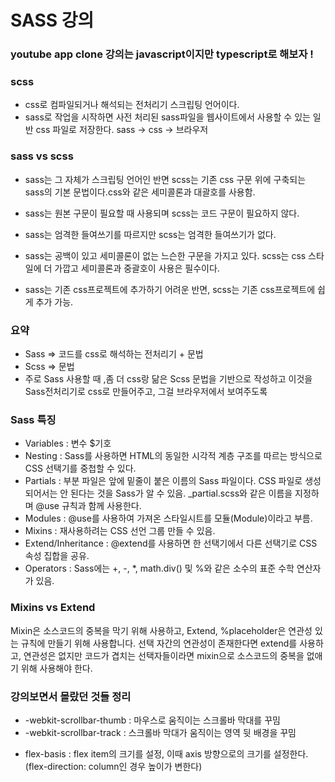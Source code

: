 # SASS 강의

### youtube app clone 강의는 javascript이지만 typescript로 해보자 !

### scss

- css로 컴파일되거나 해석되는 전처리기 스크립팅 언어이다.
- sass로 작업을 시작하면 사전 처리된 sass파일을 웹사이트에서 사용할 수 있는 일반 css 파일로 저장한다.
  sass -> css -> 브라우저

### sass vs scss

- sass는 그 자체가 스크립팅 언어인 반면 scss는 기존 css 구문 위에 구축되는 sass의 기본 문법이다.css와 같은 세미콜론과 대괄호를 사용함.

- sass는 원본 구문이 필요할 때 사용되며 scss는 코드 구문이 필요하지 않다.

- sass는 엄격한 들여쓰기를 따르지만 scss는 엄격한 들여쓰기가 없다.

- sass는 공백이 있고 세미콜론이 없는 느슨한 구문을 가지고 있다. scss는 css 스타일에 더 가깝고 세미콜론과 중괄호이 사용은 필수이다.

- sass는 기존 css프로젝트에 추가하기 어려운 반면, scss는 기존 css프로젝트에 쉽게 추가 가능.

### 요약

- Sass => 코드를 css로 해석하는 전처리기 + 문법
- Scss => 문법
- 주로 Sass 사용할 때 ,좀 더 css랑 닮은 Scss 문법을 기반으로 작성하고 이것을 Sass전처리기로 css로 만들어주고, 그걸 브라우저에서 보여주도록

### Sass 특징

- Variables : 변수 $기호
- Nesting : Sass를 사용하면 HTML의 동일한 시각적 계층 구조를 따르는 방식으로 CSS 선택기를 중첩할 수 있다.
- Partials : 부분 파일은 앞에 밑줄이 붙은 이름의 Sass 파일이다. CSS 파일로 생성되어서는 안 된다는 것을 Sass가 알 수 있음. \_partial.scss와 같은 이름을 지정하며 @use 규칙과 함께 사용한다.
- Modules : @use를 사용하여 가져온 스타일시트를 모듈(Module)이라고 부름.
- Mixins : 재사용하려는 CSS 선언 그룹 만들 수 있음.
- Extend/Inheritance : @extend를 사용하면 한 선택기에서 다른 선택기로 CSS 속성 집합을 공유.
- Operators : Sass에는 +, -, \*, math.div() 및 %와 같은 소수의 표준 수학 연산자가 있음.

### Mixins vs Extend

Mixin은 소스코드의 중복을 막기 위해 사용하고, Extend, %placeholder은 연관성 있는 규칙에 만들기 위해 사용합니다.
선택 자간의 연관성이 존재한다면 extend를 사용하고, 연관성은 없지만 코드가 겹치는 선택자들이라면 mixin으로 소스코드의 중복을 없애기 위해 사용해야 한다.

### 강의보면서 몰랐던 것들 정리

- -webkit-scrollbar-thumb : 마우스로 움직이는 스크롤바 막대를 꾸밈
- -webkit-scrollbar-track : 스크롤바 막대가 움직이는 영역 뒷 배경을 꾸밈

* flex-basis : flex item의 크기를 설정, 이때 axis 방향으로의 크기를 설정한다.(flex-direction: column인 경우 높이가 변한다)
